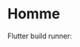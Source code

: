 # Homme


Flutter build runner:
~~~ flutter pub run build_runner watch --delete-conflicting-outputs 


